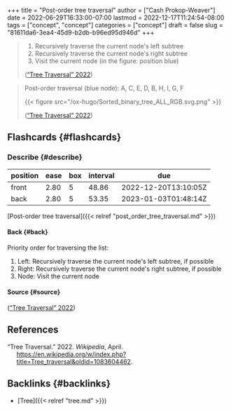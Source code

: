 +++
title = "Post-order tree traversal"
author = ["Cash Prokop-Weaver"]
date = 2022-06-29T16:33:00-07:00
lastmod = 2022-12-17T11:24:54-08:00
tags = ["concept", "concept"]
categories = ["concept"]
draft = false
slug = "81611da6-3ea4-45d9-b2db-b96ed95d946d"
+++

> 1.  Recursively traverse the current node's left subtree
> 2.  Recursively traverse the current node's right subtree
> 3.  Visit the current node (in the figure: position blue)
>
> (<a href="#citeproc_bib_item_1">“Tree Traversal” 2022</a>)

<!--quoteend-->

> Post-order traversal (blue node): A, C, E, D, B, H, I, G, F
>
> {{< figure src="/ox-hugo/Sorted_binary_tree_ALL_RGB.svg.png" >}}
>
> (<a href="#citeproc_bib_item_1">“Tree Traversal” 2022</a>)


## Flashcards {#flashcards}


### Describe {#describe}

| position | ease | box | interval | due                  |
|----------|------|-----|----------|----------------------|
| front    | 2.80 | 5   | 48.86    | 2022-12-20T13:10:05Z |
| back     | 2.80 | 5   | 53.35    | 2023-01-03T01:48:14Z |

[Post-order tree traversal]({{< relref "post_order_tree_traversal.md" >}})


#### Back {#back}

Priority order for traversing the list:

1.  Left: Recursively traverse the current node's left subtree, if possible
2.  Right: Recursively traverse the current node's right subtree, if possible
3.  Node: Visit the current node


#### Source {#source}

(<a href="#citeproc_bib_item_1">“Tree Traversal” 2022</a>)

## References

<style>.csl-entry{text-indent: -1.5em; margin-left: 1.5em;}</style><div class="csl-bib-body">
  <div class="csl-entry"><a id="citeproc_bib_item_1"></a>“Tree Traversal.” 2022. <i>Wikipedia</i>, April. <a href="https://en.wikipedia.org/w/index.php?title=Tree_traversal&oldid=1083604462">https://en.wikipedia.org/w/index.php?title=Tree_traversal&#38;oldid=1083604462</a>.</div>
</div>


## Backlinks {#backlinks}

-   [Tree]({{< relref "tree.md" >}})
